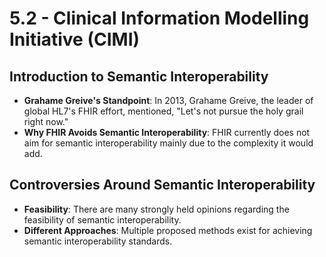 # 5.2 - Clinical Information Modelling Initiative (CIMI)

## Introduction to Semantic Interoperability
- **Grahame Greive's Standpoint**: In 2013, Grahame Greive, the leader of global HL7's FHIR effort, mentioned, "Let's not pursue the holy grail right now."
- **Why FHIR Avoids Semantic Interoperability**: FHIR currently does not aim for semantic interoperability mainly due to the complexity it would add.

## Controversies Around Semantic Interoperability
- **Feasibility**: There are many strongly held opinions regarding the feasibility of semantic interoperability.
- **Different Approaches**: Multiple proposed methods exist for achieving semantic interoperability standards.

